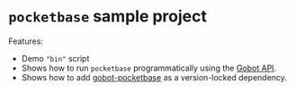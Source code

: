# `pocketbase` sample project

Features:

- Demo `"bin"` script
- Shows how to run `pocketbase` programmatically using the [Gobot API](https://github.com/benallfree/gobot/tree/v1.0.0-alpha.19/docs/readme.md).
- Shows how to add [gobot-pocketbase](https://www.npmjs.com/package/gobot-pocketbase) as a version-locked dependency.

